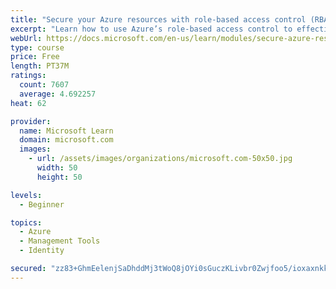 ```yaml
---
title: "Secure your Azure resources with role-based access control (RBAC)"
excerpt: "Learn how to use Azure’s role-based access control to effectively manage your team’s access to Azure resources."
webUrl: https://docs.microsoft.com/en-us/learn/modules/secure-azure-resources-with-rbac/
type: course
price: Free
length: PT37M
ratings:
  count: 7607
  average: 4.692257
heat: 62

provider:
  name: Microsoft Learn
  domain: microsoft.com
  images:
    - url: /assets/images/organizations/microsoft.com-50x50.jpg
      width: 50
      height: 50

levels:
  - Beginner

topics:
  - Azure
  - Management Tools
  - Identity

secured: "zz83+GhmEelenjSaDhddMj3tWoQ8jOYi0sGuczKLivbr0Zwjfoo5/ioxaxnkkWJeL8VaDOS36pQB6r9J3Bk+jI9paFnkJvlPLh3uxZUh5yw5ADjvg1QStGhmh+MYmjEgcavdq0cEimtHl4VNG/m8v0EBVT1p/af2pk+/DS40Sk/Pe0bi95uHdnxelGwQcVud/pZPhND/b38AK6uj5QuQMRyYUk47Kg8Wd2pxq5XKjf7MxP4P+WJ9nE+eh0h+yTfP4ttBRwATJmzPtcT5PBILwlNIX5/NfFIdk5LUy4y9bkm4KlCgS10C66VqY2wzQGZgCUm5C+Cn7ytsunx5eV+rgg8xfAsrVNBit1kIgpmCskLJ1zEkrDsTMtXonz9cVxjoC/rnXExUNrcDT5WhOIpBz7l7SwqW9a8ti6GTI9eHlP4=;XbwKN5Y1D3wXGtnTrGKNQQ=="
---
```


